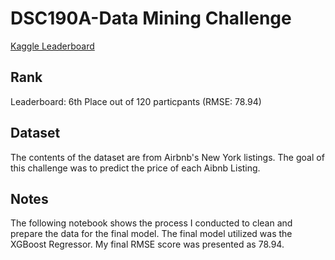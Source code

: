 # DSC190A-Data Mining Challenge
[Kaggle Leaderboard](https://www.kaggle.com/c/ucsd-spring20-dsc190-intro-to-data-mining/leaderboard)

## Rank
Leaderboard: 6th Place out of 120 particpants (RMSE: 78.94)

## Dataset
The contents of the dataset are from Airbnb's New York listings.  The goal of this challenge was to predict the price of each Aibnb Listing.

## Notes
The following notebook shows the process I conducted to clean and prepare the data for the final model.  The final model utilized was the XGBoost Regressor.  My final RMSE score was presented as 78.94.
